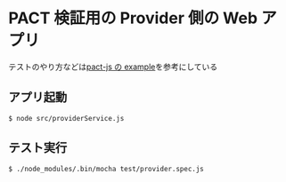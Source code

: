 # PACT 検証用の Provider 側の Web アプリ

テストのやり方などは[pact-js の example](https://github.com/pact-foundation/pact-js/tree/master/examples/e2e)を参考にしている

## アプリ起動

```
$ node src/providerService.js
```

## テスト実行

```
$ ./node_modules/.bin/mocha test/provider.spec.js
```
